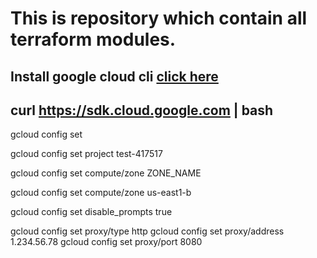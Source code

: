 # This is repository which contain all terraform modules.

## Install google cloud cli [click here](https://cloud.google.com/sdk/docs/install#deb)

## curl https://sdk.cloud.google.com | bash

gcloud config set 

gcloud config set project test-417517

gcloud config set compute/zone ZONE_NAME

gcloud config set compute/zone us-east1-b

gcloud config set disable_prompts true  

gcloud config set proxy/type http
gcloud config set proxy/address 1.234.56.78
gcloud config set proxy/port 8080